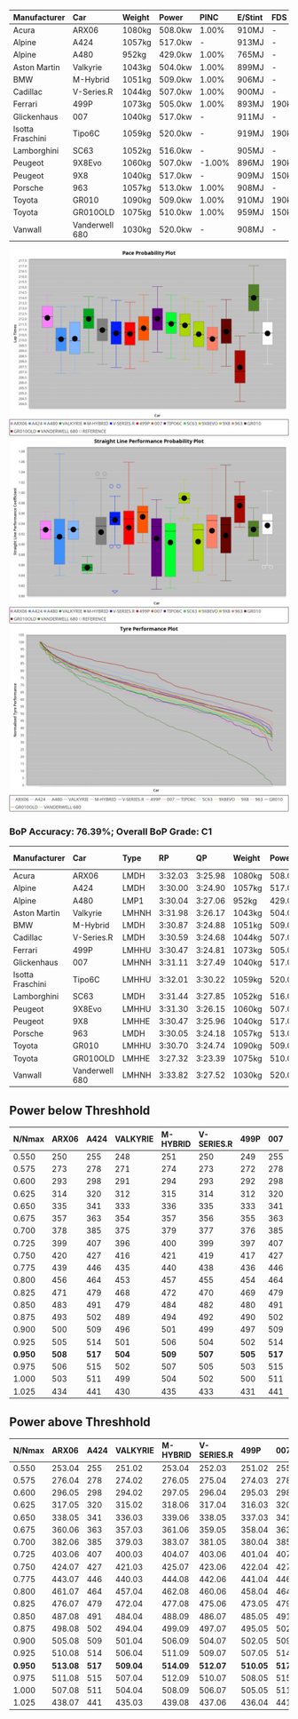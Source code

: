 | Manufacturer     | Car            | Weight | Power   | PINC    | E/Stint | FDS     |
|:-|:-|:-|:-|:-|:-|:-|
| Acura            | ARX06          | 1080kg | 508.0kw | 1.00%   | 910MJ   |    -    |
| Alpine           | A424           | 1057kg | 517.0kw |    -    | 913MJ   |    -    |
| Alpine           | A480           | 952kg  | 429.0kw | 1.00%   | 765MJ   |    -    |
| Aston Martin     | Valkyrie       | 1043kg | 504.0kw | 1.00%   | 899MJ   |    -    |
| BMW              | M-Hybrid       | 1051kg | 509.0kw | 1.00%   | 906MJ   |    -    |
| Cadillac         | V-Series.R     | 1044kg | 507.0kw | 1.00%   | 900MJ   |    -    |
| Ferrari          | 499P           | 1073kg | 505.0kw | 1.00%   | 893MJ   | 190kph  |
| Glickenhaus      | 007            | 1040kg | 517.0kw |    -    | 911MJ   |    -    |
| Isotta Fraschini | Tipo6C         | 1059kg | 520.0kw |    -    | 919MJ   | 190kph  |
| Lamborghini      | SC63           | 1052kg | 516.0kw |    -    | 905MJ   |    -    |
| Peugeot          | 9X8Evo         | 1060kg | 507.0kw | -1.00%  | 896MJ   | 190kph  |
| Peugeot          | 9X8            | 1040kg | 517.0kw |    -    | 909MJ   | 150kph  |
| Porsche          | 963            | 1057kg | 513.0kw | 1.00%   | 908MJ   |    -    |
| Toyota           | GR010          | 1090kg | 509.0kw | 1.00%   | 910MJ   | 190kph  |
| Toyota           | GR010OLD       | 1075kg | 510.0kw | 1.00%   | 959MJ   | 150kph  |
| Vanwall          | Vanderwell 680 | 1030kg | 520.0kw |    -    | 908MJ   |    -    |

![PACECHART](./IMG/ACOMETHOD.png)
![STRAIGHTLINEPERFORMANCECHART](./IMG/ACOMETHOD_sp.png)
![TYREPERFORMANCECHART](./IMG/ACOMETHOD_tw.png)

### BoP Accuracy: 76.39%; Overall BoP Grade: C1
| Manufacturer     | Car            | Type  | RP      | QP      | Weight | Power¹  | Threshhold | PINC    | Power²   | E/Stint | AVG Vmax  | FDS     | RDLC | L/Stint | BOP-Grade | Model Accuracy | Model Points | Match%  | SimDiff |
|:-|:-|:-|:-|:-|:-|:-|:-|:-|:-|:-|:-|:-|:-|:-|:-|:-|:-|:-|:-|
| Acura            | ARX06          | LMDH  | 3:32.03 | 3:25.98 | 1080kg | 508.0kw | 210.0kph   | 1.00%   | 513.10kw |  910MJ  | 320.01kph |    -    | 0.99 | 12      | +C2       | 100.00%        | 996          | 70.53%  | #       |
| Alpine           | A424           | LMDH  | 3:30.00 | 3:24.90 | 1057kg | 517.0kw | 210.0kph   |    -    | 517.00kw |  913MJ  | 319.58kph |    -    | 1.02 | 12      | -B2       | 98.94%         | 2047         | 80.47%  | #       |
| Alpine           | A480           | LMP1  | 3:30.04 | 3:27.06 |  952kg | 429.0kw | 210.0kph   | 1.00%   | 433.30kw |  765MJ  | 319.54kph |    -    | 0.98 | 11      | -B2       | 92.36%         | 1643         | 84.31%  | -0.08   |
| Aston Martin     | Valkyrie       | LMHNH | 3:31.98 | 3:26.17 | 1043kg | 504.0kw | 210.0kph   | 1.00%   | 509.00kw |  899MJ  | 308.62kph |    -    | 1.05 | 12      | +E1       | 100.00%        | 247          | 55.13%  | #       |
| BMW              | M-Hybrid       | LMDH  | 3:30.87 | 3:24.88 | 1051kg | 509.0kw | 210.0kph   | 1.00%   | 514.10kw |  906MJ  | 321.90kph |    -    | 1.02 | 12      | ~A1       | 98.84%         | 3070         | 100.00% | #       |
| Cadillac         | V-Series.R     | LMDH  | 3:30.59 | 3:24.68 | 1044kg | 507.0kw | 210.0kph   | 1.00%   | 512.10kw |  900MJ  | 324.01kph |    -    | 1.03 | 12      | ~A1       | 98.94%         | 5427         | 95.37%  | #       |
| Ferrari          | 499P           | LMHHU | 3:30.47 | 3:24.81 | 1073kg | 505.0kw | 210.0kph   | 1.00%   | 510.10kw |  893MJ  | 320.92kph | 190kph  | 1.04 | 12      | -A2       | 100.00%        | 6554         | 91.30%  | #       |
| Glickenhaus      | 007            | LMHNH | 3:31.11 | 3:27.49 | 1040kg | 517.0kw | 210.0kph   |    -    | 517.00kw |  911MJ  | 327.19kph |    -    | 0.96 | 12      | +A2       | 93.90%         | 2170         | 93.44%  | +1.55   |
| Isotta Fraschini | Tipo6C         | LMHHU | 3:32.01 | 3:30.22 | 1059kg | 520.0kw | 210.0kph   |    -    | 520.00kw |  919MJ  | 319.17kph | 190kph  | 1.07 | 12      | +Ω1       | 97.73%         | 129          | 49.12%  | +1.64   |
| Lamborghini      | SC63           | LMDH  | 3:31.44 | 3:27.85 | 1052kg | 516.0kw | 210.0kph   |    -    | 516.00kw |  905MJ  | 317.80kph |    -    | 1.06 | 12      | +B1       | 100.00%        | 784          | 88.19%  | +1.36   |
| Peugeot          | 9X8Evo         | LMHHU | 3:31.30 | 3:26.15 | 1060kg | 507.0kw | 210.0kph   | -1.00%  | 501.90kw |  896MJ  | 331.92kph | 190kph  | 0.99 | 12      | +A2       | 100.00%        | 1457         | 94.41%  | #       |
| Peugeot          | 9X8            | LMHHE | 3:30.47 | 3:25.96 | 1040kg | 517.0kw | 210.0kph   |    -    | 517.00kw |  909MJ  | 318.85kph | 150kph  | 1.04 | 12      | -A2       | 99.16%         | 4816         | 92.11%  | -0.30   |
| Porsche          | 963            | LMDH  | 3:30.05 | 3:24.18 | 1057kg | 513.0kw | 210.0kph   | 1.00%   | 518.10kw |  908MJ  | 321.56kph |    -    | 1.02 | 12      | -B2       | 99.91%         | 14205        | 81.25%  | #       |
| Toyota           | GR010          | LMHHU | 3:30.70 | 3:24.74 | 1090kg | 509.0kw | 210.0kph   | 1.00%   | 514.10kw |  910MJ  | 317.70kph | 190kph  | 1.01 | 12      | ~A1       | 99.73%         | 4795         | 97.36%  | #       |
| Toyota           | GR010OLD       | LMHHE | 3:27.32 | 3:23.39 | 1075kg | 510.0kw | 210.0kph   | 1.00%   | 515.10kw |  959MJ  | 328.50kph | 150kph  | 1.01 | 12      | -Ω1       | 94.52%         | 690          | 12.04%  | +3.81   |
| Vanwall          | Vanderwell 680 | LMHNH | 3:33.82 | 3:27.52 | 1030kg | 520.0kw | 210.0kph   |    -    | 520.00kw |  908MJ  | 323.80kph |    -    | 1.02 | 12      | +Ω1       | 95.37%         | 639          | 37.24%  | +0.29   |

## Power below Threshhold
| N/Nmax    | ARX06   | A424    | VALKYRIE | M-HYBRID | V-SERIES.R | 499P    | 007     | TIPO6C  | SC63    | 9X8EVO  | 9X8     | 963     | GR010   | GR010OLD | VANDERWELL 680 | ​     | RPM      | A480       |
|:-|:-|:-|:-|:-|:-|:-|:-|:-|:-|:-|:-|:-|:-|:-|:-|:-|:-|:-|
|  0.550    |  250    |  255    |  248     |  251     |  250       |  249    |  255    |  256    |  254    |  250    |  255    |  253    |  251    |  251     |  256           |  ​    |   --     |  0.00      |
|  0.575    |  273    |  278    |  271     |  274     |  273       |  272    |  278    |  279    |  277    |  273    |  278    |  276    |  274    |  274     |  279           |  ​    |   --     |  0.00      |
|  0.600    |  293    |  298    |  291     |  294     |  293       |  292    |  298    |  300    |  298    |  293    |  298    |  296    |  294    |  295     |  300           |  ​    |   --     |  0.00      |
|  0.625    |  314    |  320    |  312     |  315     |  314       |  312    |  320    |  322    |  319    |  314    |  320    |  317    |  315    |  316     |  322           |  ​    |   --     |  0.00      |
|  0.650    |  335    |  341    |  333     |  336     |  335       |  333    |  341    |  343    |  340    |  335    |  341    |  338    |  336    |  337     |  343           |  ​    |   --     |  0.00      |
|  0.675    |  357    |  363    |  354     |  357     |  356       |  355    |  363    |  365    |  362    |  356    |  363    |  360    |  357    |  358     |  365           |  ​    |   --     |  0.00      |
|  0.700    |  378    |  385    |  375     |  379     |  377       |  376    |  385    |  387    |  384    |  377    |  385    |  382    |  379    |  380     |  387           |  ​    |   --     |  0.00      |
|  0.725    |  399    |  407    |  396     |  400     |  399       |  397    |  407    |  409    |  406    |  399    |  407    |  403    |  400    |  401     |  409           |  ​    |   --     |  0.00      |
|  0.750    |  420    |  427    |  416     |  421     |  419       |  417    |  427    |  430    |  427    |  419    |  427    |  424    |  421    |  422     |  430           |  ​    |   --     |  0.00      |
|  0.775    |  439    |  446    |  435     |  440     |  438       |  436    |  446    |  449    |  446    |  438    |  446    |  443    |  440    |  441     |  449           |  ​    |  5000    |  252.53    |
|  0.800    |  456    |  464    |  453     |  457     |  455       |  454    |  464    |  467    |  463    |  455    |  464    |  461    |  457    |  458     |  467           |  ​    |  5500    |  298.62    |
|  0.825    |  471    |  479    |  468     |  472     |  470       |  469    |  479    |  482    |  478    |  470    |  479    |  476    |  472    |  473     |  482           |  ​    |  6000    |  333.70    |
|  0.850    |  483    |  491    |  479     |  484     |  482       |  480    |  491    |  494    |  490    |  482    |  491    |  487    |  484    |  485     |  494           |  ​    |  6500    |  376.79    |
|  0.875    |  493    |  502    |  489     |  494     |  492       |  490    |  502    |  505    |  501    |  492    |  502    |  498    |  494    |  495     |  505           |  ​    |  7000    |  420.88    |
|  0.900    |  500    |  509    |  496     |  501     |  499       |  497    |  509    |  512    |  508    |  499    |  509    |  505    |  501    |  502     |  512           |  ​    |  7500    |  431.90    |
|  0.925    |  505    |  514    |  501     |  506     |  504       |  502    |  514    |  517    |  513    |  504    |  514    |  510    |  506    |  507     |  517           |  ​    |  8000    |  427.90    |
| **0.950** | **508** | **517** | **504**  | **509**  | **507**    | **505** | **517** | **520** | **516** | **507** | **517** | **513** | **509** | **510**  | **520**        | **​** | **8500** | **430.90** |
|  0.975    |  506    |  515    |  502     |  507     |  505       |  503    |  515    |  518    |  514    |  505    |  515    |  511    |  507    |  508     |  518           |  ​    |  9000    |  215.45    |
|  1.000    |  503    |  511    |  499     |  504     |  502       |  500    |  511    |  514    |  510    |  502    |  511    |  507    |  504    |  505     |  514           |  ​    |   --     |  0.00      |
|  1.025    |  434    |  441    |  430     |  435     |  433       |  431    |  441    |  444    |  441    |  433    |  441    |  438    |  435    |  436     |  444           |  ​    |   --     |  0.00      |

## Power above Threshhold
| N/Nmax    | ARX06      | A424    | VALKYRIE   | M-HYBRID   | V-SERIES.R | 499P       | 007     | TIPO6C  | SC63    | 9X8EVO     | 9X8     | 963        | GR010      | GR010OLD   | VANDERWELL 680 | ​     | RPM      | A480       |
|:-|:-|:-|:-|:-|:-|:-|:-|:-|:-|:-|:-|:-|:-|:-|:-|:-|:-|:-|
|  0.550    |  253.04    |  255    |  251.02    |  253.04    |  252.03    |  251.02    |  255    |  256    |  254    |  247.46    |  255    |  255.06    |  253.04    |  254.05    |  256           |  ​    |   --     |  0.00      |
|  0.575    |  276.04    |  278    |  274.02    |  276.05    |  275.04    |  274.03    |  278    |  279    |  277    |  270.50    |  278    |  278.07    |  276.05    |  277.05    |  279           |  ​    |   --     |  0.00      |
|  0.600    |  296.05    |  298    |  294.02    |  297.05    |  296.04    |  295.03    |  298    |  300    |  298    |  290.54    |  298    |  299.08    |  297.05    |  297.06    |  300           |  ​    |   --     |  0.00      |
|  0.625    |  317.05    |  320    |  315.02    |  318.06    |  317.04    |  316.03    |  320    |  322    |  319    |  310.58    |  320    |  321.08    |  318.06    |  319.06    |  322           |  ​    |   --     |  0.00      |
|  0.650    |  338.05    |  341    |  336.03    |  339.06    |  338.05    |  337.03    |  341    |  343    |  340    |  331.61    |  341    |  342.09    |  339.06    |  340.07    |  343           |  ​    |   --     |  0.00      |
|  0.675    |  360.06    |  363    |  357.03    |  361.06    |  359.05    |  358.04    |  363    |  365    |  362    |  352.65    |  363    |  364.09    |  361.06    |  362.07    |  365           |  ​    |   --     |  0.00      |
|  0.700    |  382.06    |  385    |  379.03    |  383.07    |  381.05    |  380.04    |  385    |  387    |  384    |  373.69    |  385    |  386.10    |  383.07    |  383.07    |  387           |  ​    |   --     |  0.00      |
|  0.725    |  403.06    |  407    |  400.03    |  404.07    |  403.06    |  401.04    |  407    |  409    |  406    |  394.73    |  407    |  407.10    |  404.07    |  405.08    |  409           |  ​    |   --     |  0.00      |
|  0.750    |  424.07    |  427    |  421.03    |  425.07    |  423.06    |  422.04    |  427    |  430    |  427    |  414.77    |  427    |  428.11    |  425.07    |  426.08    |  430           |  ​    |   --     |  0.00      |
|  0.775    |  443.07    |  446    |  440.03    |  444.08    |  442.06    |  441.04    |  446    |  449    |  446    |  433.80    |  446    |  447.11    |  444.08    |  445.09    |  449           |  ​    |  5000    |  252.53    |
|  0.800    |  461.07    |  464    |  457.04    |  462.08    |  460.06    |  458.04    |  464    |  467    |  463    |  450.84    |  464    |  465.12    |  462.08    |  463.09    |  467           |  ​    |  5500    |  298.62    |
|  0.825    |  476.07    |  479    |  472.04    |  477.08    |  475.06    |  473.05    |  479    |  482    |  478    |  465.86    |  479    |  480.12    |  477.08    |  478.09    |  482           |  ​    |  6000    |  333.70    |
|  0.850    |  487.08    |  491    |  484.04    |  488.09    |  486.07    |  485.05    |  491    |  494    |  490    |  476.88    |  491    |  492.12    |  488.09    |  489.09    |  494           |  ​    |  6500    |  376.79    |
|  0.875    |  498.08    |  502    |  494.04    |  499.09    |  497.07    |  495.05    |  502    |  505    |  501    |  486.90    |  502    |  503.13    |  499.09    |  500.10    |  505           |  ​    |  7000    |  420.88    |
|  0.900    |  505.08    |  509    |  501.04    |  506.09    |  504.07    |  502.05    |  509    |  512    |  508    |  493.92    |  509    |  510.13    |  506.09    |  507.10    |  512           |  ​    |  7500    |  431.90    |
|  0.925    |  510.08    |  514    |  506.04    |  511.09    |  509.07    |  507.05    |  514    |  517    |  513    |  498.92    |  514    |  515.13    |  511.09    |  512.10    |  517           |  ​    |  8000    |  427.90    |
| **0.950** | **513.08** | **517** | **509.04** | **514.09** | **512.07** | **510.05** | **517** | **520** | **516** | **501.93** | **517** | **518.13** | **514.09** | **515.10** | **520**        | **​** | **8500** | **430.90** |
|  0.975    |  511.08    |  515    |  507.04    |  512.09    |  510.07    |  508.05    |  515    |  518    |  514    |  499.93    |  515    |  516.13    |  512.09    |  513.10    |  518           |  ​    |  9000    |  215.45    |
|  1.000    |  507.08    |  511    |  504.04    |  508.09    |  506.07    |  505.05    |  511    |  514    |  510    |  496.92    |  511    |  512.13    |  508.09    |  509.10    |  514           |  ​    |   --     |  0.00      |
|  1.025    |  438.07    |  441    |  435.03    |  439.08    |  437.06    |  436.04    |  441    |  444    |  441    |  428.79    |  441    |  442.11    |  439.08    |  440.09    |  444           |  ​    |   --     |  0.00      |
